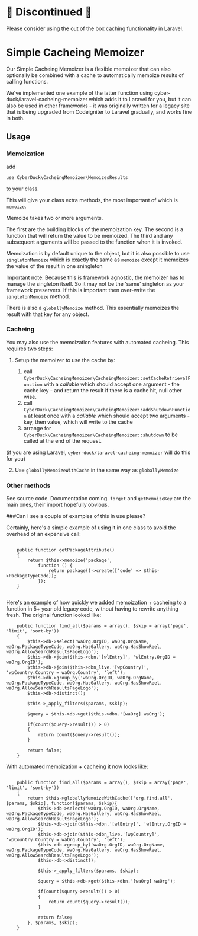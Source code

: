# 🚨 Discontinued 🚨
Please consider using the out of the box caching functionality in Laravel.


# Simple Cacheing Memoizer

Our Simple Cacheing Memoizer is a flexible memoizer that can also optionally be combined with a cache to automatically 
memoize results of calling functions. 
  
We've implemented one example of the latter function using cyber-duck/laravel-cacheing-memoizer which adds it to Laravel for you, but
it can also be used in other frameworks - it was originally written for a legacy site that is being upgraded from Codeigniter to
Laravel gradually, and works fine in both. 

## Usage

### Memoization

add  

`use CyberDuck\CacheingMemoizer\MemoizesResults`

to your class. 

This will give your class extra methods, the most important of which is `memoize`.

Memoize takes two or more arguments. 

The first are the building blocks of the memoization key.
The second is a function that will return the value to be memoized.
The third and any subsequent arguments will be passed to the function when it is invoked.

Memoization is by default unique to the object, but it is also possible to use `singletonMemoize` 
which is exactly the same as `memoize` except it memoizes the value of the result in one sningleton

Important note: Because this is framework agnostic, the memoizer has to manage the singleton itself. So it may not be the
'same' singleton as your framework preservers. If this is important then over-write the `singletonMemoize` method.

There is also a `globallyMemoize` method. This essentially memoizes the result with that key for any object.

### Cacheing

You may also use the memoization features with automated cacheing. This requires two steps:

1.  Setup the memoizer to use the cache by:

    1.  call `CyberDuck\CacheingMemoizer\CacheingMemoizer::setCacheRetrievalFunction` with a _callable_ which should accept one
argument - the cache key - and return the result if there is a cache hit, null other wise. 
    2. call `CyberDuck\CacheingMemoizer\CacheingMemoizer::addShutdownFunction` at least once with a _callable_ which should accept
two arguments - key, then value, which will write to the cache
    3. arrange for `CyberDuck\CacheingMemoizer\CacheingMemoizer::shutdown` to be called at the end of the request.

(if you are using Laravel, `cyber-duck/laravel-cacheing-memoizer` will do this for you)
      
2.  Use `globallyMemoizeWithCache` in the same way as `globallyMemoize`

### Other methods

See source code. Documentation coming. `forget` and `getMemoizeKey` are the main ones, their import hopefully obvious.


###Can I see a couple of examples of this in use please?

Certainly, here's a simple example of using it in one class to avoid the overhead of an expensive call:

```

    public function getPackageAttribute()
    {
        return $this->memoize('package',
            function () {
                return package()->create(['code' => $this->PackageTypeCode]);
            });
    }


```

Here's an example of how quickly we added memoization + cacheing to a function in 5+ year old legacy code, without
having to rewrite anything fresh. The original function looked like:

```
    public function find_all($params = array(), $skip = array('page', 'limit', 'sort-by'))
    {
        $this->db->select('waOrg.OrgID, waOrg.OrgName, waOrg.PackageTypeCode, waOrg.HasGallery, waOrg.HasShowReel, waOrg.AllowSearchResultsPageLogo');
        $this->db->join($this->dbn.'[wlEntry]', 'wlEntry.OrgID = waOrg.OrgID');
        $this->db->join($this->dbn_live.'[wpCountry]', 'wpCountry.Country = waOrg.Country', 'left');
        $this->db->group_by('waOrg.OrgID, waOrg.OrgName, waOrg.PackageTypeCode, waOrg.HasGallery, waOrg.HasShowReel, waOrg.AllowSearchResultsPageLogo');
        $this->db->distinct();

        $this->_apply_filters($params, $skip);

        $query = $this->db->get($this->dbn.'[waOrg] waOrg');

        if(count($query->result()) > 0)
        {
            return count($query->result());
        }

        return false;
    }

```


With automated memoization + cacheing it now looks like:

```

    public function find_all($params = array(), $skip = array('page', 'limit', 'sort-by'))
    {
        return $this->globallyMemoizeWithCache(['org.find.all', $params, $skip], function($params, $skip){
            $this->db->select('waOrg.OrgID, waOrg.OrgName, waOrg.PackageTypeCode, waOrg.HasGallery, waOrg.HasShowReel, waOrg.AllowSearchResultsPageLogo');
            $this->db->join($this->dbn.'[wlEntry]', 'wlEntry.OrgID = waOrg.OrgID');
            $this->db->join($this->dbn_live.'[wpCountry]', 'wpCountry.Country = waOrg.Country', 'left');
            $this->db->group_by('waOrg.OrgID, waOrg.OrgName, waOrg.PackageTypeCode, waOrg.HasGallery, waOrg.HasShowReel, waOrg.AllowSearchResultsPageLogo');
            $this->db->distinct();

            $this->_apply_filters($params, $skip);

            $query = $this->db->get($this->dbn.'[waOrg] waOrg');

            if(count($query->result()) > 0)
            {
                return count($query->result());
            }

            return false;
        }, $params, $skip);
    }


```
